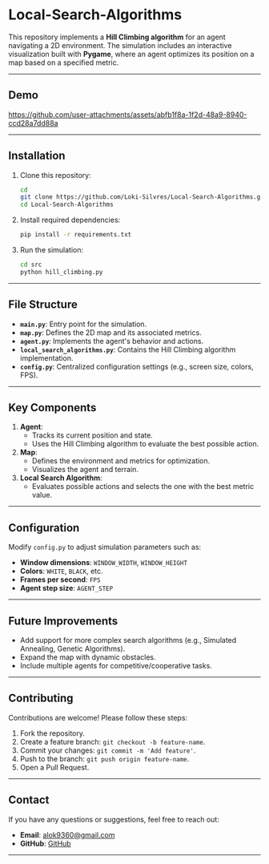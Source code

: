 ﻿# Local-Search-Algorithms

This repository implements a **Hill Climbing algorithm** for an agent navigating a 2D environment. The simulation includes an interactive visualization built with **Pygame**, where an agent optimizes its position on a map based on a specified metric.

---

## Demo

https://github.com/user-attachments/assets/abfb1f8a-1f2d-48a9-8940-ccd28a7dd88a


---

## Installation
1. Clone this repository:
   ```bash
   cd
   git clone https://github.com/Loki-Silvres/Local-Search-Algorithms.git
   cd Local-Search-Algorithms
   ```
2. Install required dependencies:
   ```bash
   pip install -r requirements.txt
   ```
3. Run the simulation:
   ```bash
   cd src
   python hill_climbing.py
   ```

---

## File Structure
- **`main.py`**: Entry point for the simulation.
- **`map.py`**: Defines the 2D map and its associated metrics.
- **`agent.py`**: Implements the agent's behavior and actions.
- **`local_search_algorithms.py`**: Contains the Hill Climbing algorithm implementation.
- **`config.py`**: Centralized configuration settings (e.g., screen size, colors, FPS).

---

## Key Components
1. **Agent**: 
   - Tracks its current position and state.
   - Uses the Hill Climbing algorithm to evaluate the best possible action.
2. **Map**:
   - Defines the environment and metrics for optimization.
   - Visualizes the agent and terrain.
3. **Local Search Algorithm**:
   - Evaluates possible actions and selects the one with the best metric value.

---

## Configuration
Modify `config.py` to adjust simulation parameters such as:
- **Window dimensions**: `WINDOW_WIDTH`, `WINDOW_HEIGHT`
- **Colors**: `WHITE`, `BLACK`, etc.
- **Frames per second**: `FPS`
- **Agent step size**: `AGENT_STEP`


---

## Future Improvements
- Add support for more complex search algorithms (e.g., Simulated Annealing, Genetic Algorithms).
- Expand the map with dynamic obstacles.
- Include multiple agents for competitive/cooperative tasks.

---

## Contributing
Contributions are welcome! Please follow these steps:
1. Fork the repository.
2. Create a feature branch: `git checkout -b feature-name`.
3. Commit your changes: `git commit -m 'Add feature'`.
4. Push to the branch: `git push origin feature-name`.
5. Open a Pull Request.

---

## Contact
If you have any questions or suggestions, feel free to reach out:
- **Email**: [alok9360@gmail.com](alok9360@gmail.com)
- **GitHub**: [GitHub](https://github.com/Loki-Silvres) 

---
